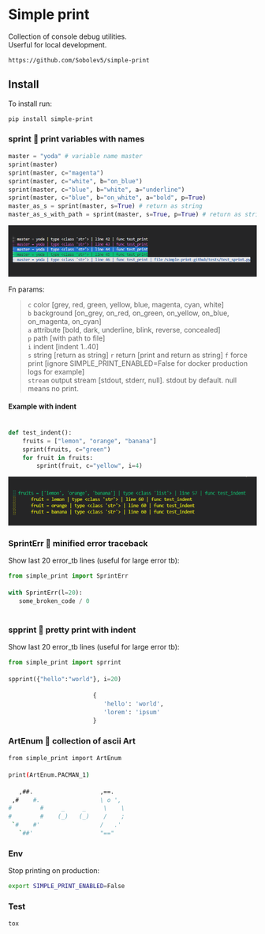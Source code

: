 # Simple print
Collection of console debug utilities.  
Userful for local development.

```no-highlight
https://github.com/Sobolev5/simple-print
```

## Install
To install run:
```no-highlight
pip install simple-print
```

### sprint 🚀 print variables with names

```python
master = "yoda" # variable name master
sprint(master) 
sprint(master, c="magenta") 
sprint(master, c="white", b="on_blue") 
sprint(master, c="blue", b="white", a="underline") 
sprint(master, c="blue", b="on_white", a="bold", p=True) 
master_as_s = sprint(master, s=True) # return as string
master_as_s_with_path = sprint(master, s=True, p=True) # return as string with path to file 

``` 
![](https://github.com/Sobolev5/simple-print/blob/master/screenshots/common.png)   

Fn params:
> `c` color [grey, red, green, yellow, blue, magenta, cyan, white]  
> `b` background [on_grey, on_red, on_green, on_yellow, on_blue, on_magenta, on_cyan]  
> `a` attribute  [bold, dark, underline, blink, reverse, concealed]  
> `p` path [with path to file]  
> `i` indent [indent 1..40]  
> `s` string [return as string] 
> `r` return [print and return as string] 
> `f` force print [ignore SIMPLE_PRINT_ENABLED=False for docker production logs for example]  
> `stream` output stream  [stdout, stderr, null]. stdout by default. null means no print.


#### Example with indent
```python

def test_indent():
    fruits = ["lemon", "orange", "banana"]
    sprint(fruits, c="green")  
    for fruit in fruits:
        sprint(fruit, c="yellow", i=4)

```  
![](https://github.com/Sobolev5/simple-print/blob/master/screenshots/indent.png)


### SprintErr 🚀 minified error traceback
Show last 20 error_tb lines (useful for large error tb):  
```python
from simple_print import SprintErr

with SprintErr(l=20):
   some_broken_code / 0
   
```

### spprint 🚀 pretty print with indent
Show last 20 error_tb lines (useful for large error tb):  
```python
from simple_print import sprrint

spprint({"hello":"world"}, i=20)

                        {
                           'hello': 'world', 
                           'lorem': 'ipsum'
                        }
```


### ArtEnum 🚀 collection of ascii Art
```sh
from simple_print import ArtEnum

print(ArtEnum.PACMAN_1)

   ,##.                   ,==.
 ,#    #.                 \ o ',
#        #     _     _     \    \
#        #    (_)   (_)    /    ; 
 `#    #'                 /   .'  
   `##'                   "=="

```
  

### Env
Stop printing on production:  
```sh
export SIMPLE_PRINT_ENABLED=False

```

  
### Test 
```sh
tox

```
